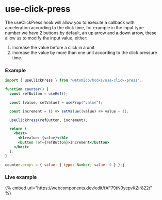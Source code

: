 # use-click-press

The useClickPress hook will allow you to execute a callback with acceleration according to the click time, for example in the input type number we have 2 buttons by default, an up arrow and a down arrow, these allow us to modify the input value, either:

1. Increase the value before a click in a unit.
2. Increase the value by more than one unit according to the click pressure time.

### Example

```jsx
import { useClickPress } from "@atomico/hooks/use-click-press";

function counter() {
  const refButton = useRef();

  const [value, setValue] = useProp("value");

  const increment = () => setValue((value) => value + 1);

  useClickPress(refButton, increment);

  return (
    <host>
      <h1>value: {value}</h1>
      <button ref={refButton}>Increment</button>
    </host>
  );
}

counter.props = { value: { type: Number, value: 0 } };j
```

### Live example

{% embed url="https://webcomponents.dev/edit/fAF79tN9yepvKZir822t" %}
